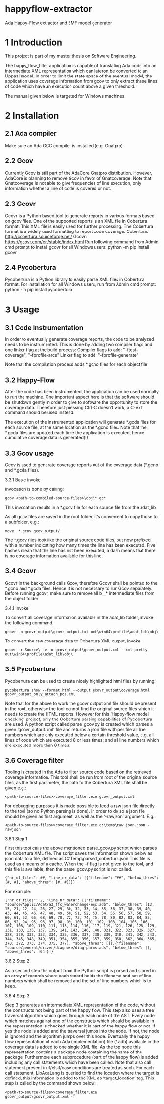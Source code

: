 # happyflow-extractor
Ada Happy-Flow extractor and EMF model generator

1 Introduction
==============

This project is part of my master thesis on Software Engineering.

The happy_flow_filter application is capable of translating Ada code into an intermediate XML representation which can lateron be converted to an Uppaal model.
In order to limit the state space of the eventual model, the application uses coverage information from gcov to only extract these lines of code which have an execution count above a given threshold.

The manual given below is targeted for Windows machines.

2	Installation
==============

2.1	Ada compiler
----------------

Make sure an Ada GCC compiler is installed (e.g. Gnatpro)

2.2	Gcov
--------

Currently Gcov is still part of the AdaCore Gnatpro distribution. However, AdaCore is planning to remove Gcov in favor of Gnatcoverage. Note that Gnatcoverage is not able to give frequencies of line execution, only information whether a line of code is covered or not.

2.3	Gcovr
--------------------------

Gcovr is a Python based tool to generate reports in various formats based on gcov files. One of the supported reports is an XML file in Cobertura format. This XML file is easily used for further processing. The Cobertura format is a widely used formatting to report code coverage.
Cobertura:	http://cobertura.sourceforge.net/ 
Gcovr:		 https://gcovr.com/en/stable/index.html 
Run following command from Admin cmd prompt to install gcovr for all Windows users:
python -m pip install gcovr

2.4	Pycobertura
--------------------------

Pycobertura is a Python library to easily parse XML files in Cobertura format.
For installation for all Windows users, run from Admin cmd prompt:
python -m pip install pycobertura

3	Usage
================

3.1	Code instrumentation
--------------------------

In order to eventually generate coverage reports, the code to be analyzed needs to be instrumented. This is done by adding two compiler flags and one linker flag at the build process:
Compiler flags to add: "-ftest-coverage", "-fprofile-arcs"
Linker flag to add: "-fprofile-generate"

Note that the compilation process adds *.gcno files for each object file

3.2	Happy-Flow
--------------------------

After the code has been instrumented, the application can be used normally to run the machine. One important aspect here is that the software should be shutdown gently in order to give to software the opportunity to store the coverage data. Therefore just pressing Ctrl-C doesn’t work, a C-exit command should be used instead.

The execution of the instrumented application will generate \*.gcda files for each source file, at the same location as the \*.gcno files. Note that the \*.gcda files are updated each time the application is executed, hence cumulative coverage data is generated(!)

3.3	Gcov usage
--------------------------

Gcov is used to generate coverage reports out of the coverage data (\*.gcno and \*.gcda files).

3.3.1	Basic invoke

Invocation is done by calling:

`gcov <path-to-compiled-source-files>\obj\*.gc*`

This invocation results in a \*.gcov file for each source file from the adat_lib

As all gcov files are saved in the root folder, it’s convenient to copy those to a subfolder, e.g.:
  
`move  *.gcov gcov_output/`
  
The *.gcov files look like the original source code files, but now prefixed with a number indicating how many times the line has been executed. Five hashes mean that the line has not been executed, a dash means that there is no coverage information available for this line.

3.4	Gcovr
--------------------------

Gcovr in the background calls Gcov, therefore Gcovr shall be pointed to the \*.gcno and \*.gcda files. Hence it is not necessary to run Gcov separately.
Before running gcovr, make sure to remove all b__\* intermediate files from the object folder

3.4.1	Invoke

To convert all coverage information available in the adat_lib folder, invoke the following command.

`gcovr -o gcovr_output\gcovr_output.txt out\win64\profile\adat_lib\obj\`

To convert the raw coverage data to Cobertura XML output, invoke:

`gcovr -r Source\ -v -o gcovr_output\gcovr_output.xml --xml-pretty out\win64\profile\adat_lib\obj\`

3.5	Pycobertura
--------------------------

Pycobertura can be used to create nicely highlighted html files by running:

`pycobertura show --format html --output gcovr_output\coverage.html gcovr_output_only_attach_pos.xml`

Note that for the above to work the gcovr output xml file should be present in the root, otherwise the tool cannot find the original source files which it needs to create the HTML reports.
However for this ‘Happy-flow model checking’ project, only the Cobertura parsing capabilities of Pycobertura are used.
A python script called parse_gcov.py is created which parses a given ‘gcovr_output.xml’ file and returns a json file with per file all line numbers which are only executed below a certain threshold value, e.g. all lines of code which are executed 8 or less times; and all line numbers which are executed more than 8 times.

3.6	Coverage filter
--------------------------

Tooling is created in the Ada to filter source code based on the retrieved coverage information.
This tool shall be run from root of the original source files, as the first parameter, the path to the Cobertura XML file shall be given e.g.:

`<path-to-source-files>>coverage_filter.exe gcovr_output.xml`

For debugging purposes it is made possible to feed a raw json file directly to the tool (so no Python parsing is done). In order to do so a json file should be given as first argument, as well as the ‘-rawjson’ argument. E.g.: 

`<path-to-source-files>>coverage_filter.exe c:\temp\raw_json.json -rawjson`

3.6.1	Step 1

First this tool calls the above mentioned parse_gcov.py script which parses the Cobertura XML file. The script saves the information shown below as json data to a file, defined as C:\Temp\parsed_cobertura.json
This file is used as a means of a cache. When the -f flag is not given to the tool, and this file is available, then the parse_gcov.py script is not called.

`{"nr_of_files": ##, "line_nr_data": [{"filename": "##", "below_thres": [#, #], "above_thres": [#, #]}]}`

For example:

`{"nr_of_files": 2, "line_nr_data": [{"filename": "source/Applic/Adat/a3_ffc_waferchange-eqc.adb", "below_thres": [13, 15, 21, 22, 24, 26, 27, 29, 30, 32, 33, 34, 35, 36, 37, 38, 39, 40, 43, 44, 45, 46, 47, 48, 49, 50, 51, 52, 53, 54, 55, 56, 57, 58, 59, 60, 61, 62, 66, 68, 69, 70, 72, 73, 74, 75, 78, 80, 82, 83, 84, 85, 86, 92, 94, 95, 96, 97, 98, 99, 100, 101, 102, 103, 104, 105, 106, 107, 108, 109, 110, 111, 113, 114, 116, 117, 119, 121, 126, 128, 129, 131, 133, 135, 137, 139, 141, 143, 146, 148, 321, 322, 323, 326, 327, 328, 329, 332, 333, 334, 335, 336, 337, 338, 339, 340, 341, 342, 343, 344, 345, 348, 349, 351, 354, 355, 356, 357, 359, 360, 362, 364, 365, 370, 372, 373, 374, 375, 377], "above_thres": []},{"filename": "source/general/driver/diagnose/diag-parms.ads", "below_thres": [], "above_thres": [64]}]}`

3.6.2	Step 2

As a second step the output from the Python script is parsed and stored in an array of records where each record holds the filename and set of line numbers which shall be removed and the set of line numbers which is to keep.

3.6.4	Step 3

Step 3 generates an intermediate XML representation of the code, without the constructs not being part of the happy flow.
This step also uses a tree traversal algorithm which goes through each node of the AST. Every node which matches against one of the constructs which should be available in the representation is checked whether it is part of the happy flow or not. If yes the node is added and the traversal jumps into the node. If not, the node is ignored and the algorithm jumps over this node.
Eventually the happy flow representation of each Ada (implementation) file (\*.adb) available in the coverage data is added to one single XML file. As the top node this representation contains a package node containing the name of the package. Furthermore each subprocedure (part of the happy flow) is added including any call statements which have been called. Note that also call statement present in if/elsif/case conditions are treated as such. For each call statement, LibAdaLang is queried to find the location where the target is defined, this information is added to the XML as ‘target_location’ tag.
This step is called by the command shown below:

`<path-to-source-files>>coverage_filter.exe gcovr_output\gcovr_output.xml -f`
